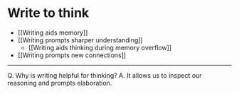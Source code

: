 # Write to think
* [[Writing aids memory]]
* [[Writing prompts sharper understanding]]
	* [[Writing aids thinking during memory overflow]]
* [[Writing prompts new connections]]

---
Q. Why is writing helpful for thinking?
A. It allows us to inspect our reasoning and prompts elaboration.

<!-- {BearID:571D823F-41E3-48AB-8A39-6AE56347E706-469-0000076E59A9C8B7} -->
